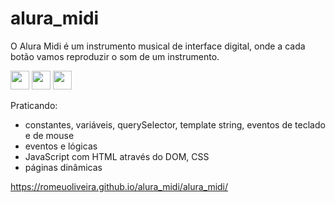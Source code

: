 # alura_midi
O Alura Midi é um instrumento musical de interface digital, onde a cada botão vamos reproduzir o som de um instrumento.


<img src="https://cdn.jsdelivr.net/gh/devicons/devicon/icons/html5/html5-plain-wordmark.svg" width="30" height="30"/> <img src="https://cdn.jsdelivr.net/gh/devicons/devicon/icons/css3/css3-plain-wordmark.svg" width="30" height="30" />     <img src="https://cdn.jsdelivr.net/gh/devicons/devicon/icons/javascript/javascript-plain.svg" width="30" height="30" />

 Praticando:
- constantes, variáveis, querySelector, template string, eventos de teclado e de mouse 
- eventos e lógicas
- JavaScript com HTML através do DOM, CSS
- páginas dinâmicas




https://romeuoliveira.github.io/alura_midi/alura_midi/
